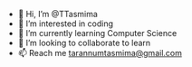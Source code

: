- 👋 Hi, I’m @TTasmima
- 👀 I’m interested in coding
- 🌱 I’m currently learning Computer Science
- 💞️ I’m looking to collaborate to learn
- 📫 Reach me tarannumtasmima@gmail.com

<!---
TTasmima/TTasmima is a ✨ special ✨ repository because its `README.md` (this file) appears on your GitHub profile.
You can click the Preview link to take a look at your changes.
--->
